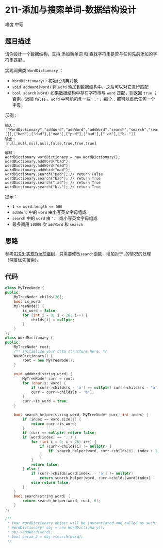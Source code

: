 # 211-添加与搜索单词-数据结构设计

难度 中等



## 题目描述

请你设计一个数据结构，支持 添加新单词 和 查找字符串是否与任何先前添加的字符串匹配 。

实现词典类 `WordDictionary` ：

- `WordDictionary()` 初始化词典对象
- `void addWord(word)` 将 `word` 添加到数据结构中，之后可以对它进行匹配
- `bool search(word)` 如果数据结构中存在字符串与 `word` 匹配，则返回 `true` ；否则，返回  `false` 。`word` 中可能包含一些 `'.'` ，每个 `.` 都可以表示任何一个字母。


示例：
```
输入：
["WordDictionary","addWord","addWord","addWord","search","search","search","search"]
[[],["bad"],["dad"],["mad"],["pad"],["bad"],[".ad"],["b.."]]
输出：
[null,null,null,null,false,true,true,true]

解释：
WordDictionary wordDictionary = new WordDictionary();
wordDictionary.addWord("bad");
wordDictionary.addWord("dad");
wordDictionary.addWord("mad");
wordDictionary.search("pad"); // return False
wordDictionary.search("bad"); // return True
wordDictionary.search(".ad"); // return True
wordDictionary.search("b.."); // return True
```

提示：

- `1 <= word.length <= 500`
- `addWord` 中的 `word` 由小写英文字母组成
- `search` 中的 `word` 由 `'.'` 或小写英文字母组成
- 最多调用 `50000` 次 `addWord` 和 `search`



## 思路

参考[0208-实现Trie前缀树](0208-实现Trie前缀树.md)，只需要修改`search`函数，增加对于`.`的情况的处理（深度优先搜索）。



## 代码

```c++
class MyTreeNode {
public:
    MyTreeNode* childs[26];
    bool is_word;
    MyTreeNode() {
        is_word = false;
        for (int i = 0; i < 26; i++) {
            childs[i] = nullptr;
        }
    }
};
class WordDictionary {
public:
    MyTreeNode* root;
    /** Initialize your data structure here. */
    WordDictionary() {
        root = new MyTreeNode();
    }
    
    void addWord(string word) {
        MyTreeNode* curr = root;
        for (char s: word) {
            if (curr->childs[s - 'a'] == nullptr) curr->childs[s - 'a'] = new MyTreeNode();
            curr = curr->childs[s - 'a'];
        }
        curr->is_word = true;
    }
    
    bool search_helper(string word, MyTreeNode* curr, int index) {
        if (index == word.size()) {
            return curr->is_word;
        }
        if (curr == nullptr) return false;
        if (word[index] == '.') {
            for (int i = 0; i < 26; i++) {
                if (curr->childs[i] != nullptr) {
                    if (search_helper(word, curr->childs[i], index + 1) == true) return true;
                } 
            }
            return false;
        } else {
            if (curr->childs[word[index] - 'a'] != nullptr) 
                return search_helper(word, curr->childs[word[index] - 'a'], index + 1);
            else return false;
        }
    }
    bool search(string word) {
        return search_helper(word, root, 0);
    }
};

/**
 * Your WordDictionary object will be instantiated and called as such:
 * WordDictionary* obj = new WordDictionary();
 * obj->addWord(word);
 * bool param_2 = obj->search(word);
 */
```

